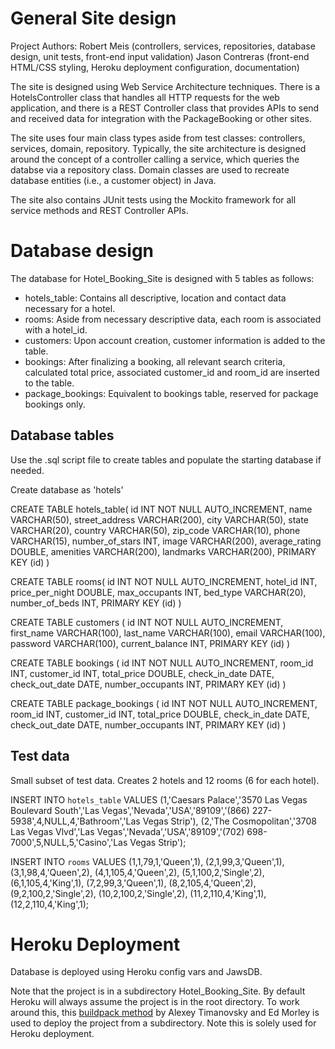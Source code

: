 # General Site design
Project Authors: 
Robert Meis (controllers, services, repositories, database design, unit tests, front-end input validation)
Jason Contreras (front-end HTML/CSS styling, Heroku deployment configuration, documentation)

The site is designed using Web Service Architecture techniques. There is a HotelsController class that handles all
HTTP requests for the web application, and there is a REST Controller class that provides APIs to send and received data for integration with the PackageBooking or other sites.

The site uses four main class types aside from test classes: controllers, services, domain, repository.
Typically, the site architecture is designed around the concept of a controller calling a service, which queries the databse via a repository class. Domain classes are used to recreate database entities (i.e., a customer object) in Java. 

The site also contains JUnit tests using the Mockito framework for all service methods and REST Controller APIs.

# Database design

The database for Hotel_Booking_Site is designed with 5 tables as follows:
  *  hotels_table: Contains all descriptive, location and contact data necessary for a hotel.
  * rooms: Aside from necessary descriptive data, each room is associated with a hotel_id.
  *  customers: Upon account creation, customer information is added to the table.
  *  bookings: After finalizing a booking, all relevant search criteria, calculated total price, 
            associated customer_id and room_id are inserted to the table.
  * package_bookings: Equivalent to bookings table, reserved for package bookings only.

## Database tables
Use the .sql script file to create tables and populate the starting database if needed.

Create database as 'hotels'

CREATE TABLE hotels_table(
   id INT NOT NULL AUTO_INCREMENT,
    name VARCHAR(50),
    street_address VARCHAR(200),
    city VARCHAR(50),
    state VARCHAR(20),
    country VARCHAR(50),
    zip_code VARCHAR(10),
    phone VARCHAR(15),
    number_of_stars INT,
    image VARCHAR(200),
    average_rating DOUBLE,
    amenities VARCHAR(200),
    landmarks VARCHAR(200),
    PRIMARY KEY (id)
    )

CREATE TABLE rooms( 
   id INT NOT NULL AUTO_INCREMENT,
    hotel_id INT, 
    price_per_night DOUBLE, 
    max_occupants INT,
    bed_type VARCHAR(20),
    number_of_beds INT,
    PRIMARY KEY (id)
    )

CREATE TABLE customers (
   id INT NOT NULL AUTO_INCREMENT,
    first_name VARCHAR(100),
    last_name VARCHAR(100),
    email VARCHAR(100),
    password VARCHAR(100),
    current_balance INT,
    PRIMARY KEY (id)
    )

CREATE TABLE bookings (
   id INT NOT NULL AUTO_INCREMENT,
    room_id INT,
    customer_id INT,
    total_price DOUBLE,
    check_in_date DATE,
    check_out_date DATE,
    number_occupants INT,
    PRIMARY KEY (id)
    )

CREATE TABLE package_bookings (
   id INT NOT NULL AUTO_INCREMENT,
    room_id INT,
    customer_id INT,
    total_price DOUBLE,
    check_in_date DATE,
    check_out_date DATE,
    number_occupants INT,
    PRIMARY KEY (id)
    )

## Test data

Small subset of test data. Creates 2 hotels and 12 rooms (6 for each hotel).

INSERT INTO `hotels_table` VALUES 
(1,'Caesars Palace','3570 Las Vegas Boulevard South','Las Vegas','Nevada','USA','89109','(866) 227-5938',4,NULL,4,'Bathroom','Las Vegas Strip'),
(2,'The Cosmopolitan','3708 Las Vegas Vlvd','Las Vegas','Nevada','USA','89109','(702) 698-7000',5,NULL,5,'Casino','Las Vegas Strip');

INSERT INTO `rooms` VALUES 
(1,1,79,1,'Queen',1),
(2,1,99,3,'Queen',1),
(3,1,98,4,'Queen',2),
(4,1,105,4,'Queen',2),
(5,1,100,2,'Single',2),
(6,1,105,4,'King',1),
(7,2,99,3,'Queen',1),
(8,2,105,4,'Queen',2),
(9,2,100,2,'Single',2),
(10,2,100,2,'Single',2),
(11,2,110,4,'King',1),
(12,2,110,4,'King',1);

# Heroku Deployment 
Database is deployed using Heroku config vars and JawsDB.

Note that the project is in a subdirectory Hotel_Booking_Site. By default Heroku will always assume the project is in the root directory. To work around this, this [buildpack method](https://github.com/timanovsky/subdir-heroku-buildpack) by Alexey Timanovsky and Ed Morley is used to deploy the project from a subdirectory. Note this is solely used for Heroku deployment.